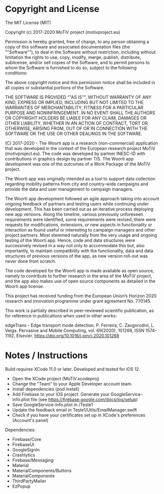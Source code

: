 # Copyright and License


The MIT License (MIT)

Copyright (c) 2017-2020 MoTiV project (motivproject.eu)

Permission is hereby granted, free of charge, to any person obtaining a copy of this 
software and associated documentation files (the ""Software""), to deal in the Software 
without restriction, including without limitation the rights to use, copy, modify, 
merge, publish, distribute, sublicense, and/or sell copies of the Software, and to 
permit persons to whom the Software is furnished to do so, subject to the following 
conditions:

The above copyright notice and this permission notice shall be included in all copies 
or substantial portions of the Software.

THE SOFTWARE IS PROVIDED ""AS IS"", WITHOUT WARRANTY OF ANY KIND, EXPRESS OR IMPLIED, 
INCLUDING BUT NOT LIMITED TO THE WARRANTIES OF MERCHANTABILITY, FITNESS FOR A 
PARTICULAR PURPOSE AND NONINFRINGEMENT. IN NO EVENT SHALL THE AUTHORS OR COPYRIGHT 
HOLDERS BE LIABLE FOR ANY CLAIM, DAMAGES OR OTHER LIABILITY, WHETHER IN AN ACTION OF 
CONTRACT, TORT OR OTHERWISE, ARISING FROM, OUT OF OR IN CONNECTION WITH THE SOFTWARE OR 
THE USE OR OTHER DEALINGS IN THE SOFTWARE.

(C) 2017-2020 - The Woorti app is a research (non-commercial) application that was
developed in the context of the European research project MoTiV (motivproject.eu). The
code was developed by partner INESC-ID with contributions in graphics design by partner
TIS. The Woorti app development was one of the outcomes of a Work Package of the MoTiV
project.
 
The Woorti app was originally intended as a tool to support data collection regarding
mobility patterns from city and country-wide campaigns and provide the data and user
management to campaign managers.
 
The Woorti app development followed an agile approach taking into account ongoing
feedback of partners and testing users while continuing under development. This has
been carried out as an iterative process deploying new app versions. Along the 
timeline, various previously unforeseen requirements were identified, some requirements
were revised, there were requests for modifications, extensions, or new aspects in
functionality or interaction as found useful or interesting to campaign managers and
other project partners. Most stemmed naturally from the very usage and ongoing testing
of the Woorti app. Hence, code and data structures were successively revised in a
way not only to accommodate this but, also importantly, to maintain compatibility with
the functionality, data and data structures of previous versions of the app, as new
version roll-out was never done from scratch.

The code developed for the Woorti app is made available as open source, namely to
contribute to further research in the area of the MoTiV project, and the app also makes
use of open source components as detailed in the Woorti app license. 
 
This project has received funding from the European Union’s Horizon 2020 research and
innovation programme under grant agreement No. 770145.

This work is partially described in peer-reviewed scientific publication, as for 
reference in publications when used in other works:

edgeTrans - Edge transport mode detection. P. Ferreira, C. Zavgorodnii, L. Veiga. 
Pervasive and Mobile Computing, vol. 69(2020), 101268, ISSN 1574-1192, Elsevier.
https://doi.org/10.1016/j.pmcj.2020.101268
 
# Notes / Instructions

Build requires XCode 11.0 or later. Developed and tested for iOS 12. 

- Open the XCode project (MoTiV.xcodeproj)
- Change the "Team" to your Apple Developer account team.
- Install dependencies (pod install)
- Add Firebase to your iOS project. Generate your GoogleService-Info.plist file (see https://firebase.google.com/docs/ios/setup)
- Save GoogleService-Info.plist in /Teste1
- Update the feedback email in Teste1/Utils/EmailManager.swift
- Check if you have your certificates set up in XCode's preferences (Account's panel)
 
 Dependencies: 
  - Firebase/Core
  - FirebaseUI
  - GoogleSignIn
  - Crashlytics
  - Firebase/Messaging
  - Material
  - MaterialComponents/Buttons
  - MaterialComponents
  - ThirdPartyMailer
  - EzPopup
